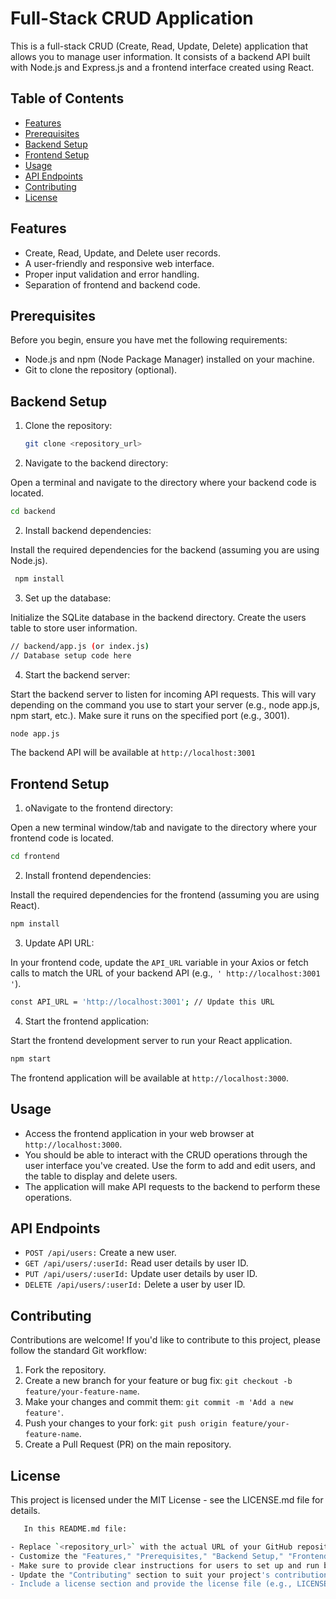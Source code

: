 # Full-Stack CRUD Application

This is a full-stack CRUD (Create, Read, Update, Delete) application that allows you to manage user information. It consists of a backend API built with Node.js and Express.js and a frontend interface created using React.

## Table of Contents

- [Features](#features)
- [Prerequisites](#prerequisites)
- [Backend Setup](#backend-setup)
- [Frontend Setup](#frontend-setup)
- [Usage](#usage)
- [API Endpoints](#api-endpoints)
- [Contributing](#contributing)
- [License](#license)

## Features

- Create, Read, Update, and Delete user records.
- A user-friendly and responsive web interface.
- Proper input validation and error handling.
- Separation of frontend and backend code.

## Prerequisites

Before you begin, ensure you have met the following requirements:

- Node.js and npm (Node Package Manager) installed on your machine.
- Git to clone the repository (optional).

## Backend Setup

1. Clone the repository:

   ```bash
   git clone <repository_url>

1. Navigate to the backend directory:

Open a terminal and navigate to the directory where your backend code is located.

```bash
cd backend

```
2. Install backend dependencies:

Install the required dependencies for the backend (assuming you are using Node.js).

```bash
 npm install

```
3. Set up the database:

Initialize the SQLite database in the backend directory.
Create the users table to store user information.

```bash
// backend/app.js (or index.js)
// Database setup code here

```
4. Start the backend server:

Start the backend server to listen for incoming API requests. This will vary depending on the command you use to start your server (e.g., node app.js, npm start, etc.). Make sure it runs on the specified port (e.g., 3001).

```bash
node app.js

```
The backend API will be available at `http://localhost:3001`


## Frontend Setup
1. oNavigate to the frontend directory:

Open a new terminal window/tab and navigate to the directory where your frontend code is located.

```bash
cd frontend

```
2. Install frontend dependencies:

Install the required dependencies for the frontend (assuming you are using React).

```bash
npm install

```
3. Update API URL:

In your frontend code, update the `API_URL` variable in your Axios or fetch calls to match the URL of your backend API (e.g.,` ' http://localhost:3001 '`).

```bash
const API_URL = 'http://localhost:3001'; // Update this URL

```
4. Start the frontend application:

Start the frontend development server to run your React application.

```bash
npm start

```
The frontend application will be available at ` http://localhost:3000 `.

## Usage

 - Access the frontend application in your web browser at ` http://localhost:3000 `.
 - You should be able to interact with the CRUD operations through the user interface you've created. Use the form to add and edit 
    users, and the table to display and delete users.
 - The application will make API requests to the backend to perform these operations.

## API Endpoints
   - `POST /api/users:` Create a new user.
   - `GET /api/users/:userId:` Read user details by user ID.
   - `PUT /api/users/:userId:` Update user details by user ID.
   - `DELETE /api/users/:userId:` Delete a user by user ID.

## Contributing
   Contributions are welcome! If you'd like to contribute to this project, please follow the standard Git workflow:
   
   1. Fork the repository.
   2. Create a new branch for your feature or bug fix: `git checkout -b feature/your-feature-name`.
   3. Make your changes and commit them: `git commit -m 'Add a new feature'`.
   4. Push your changes to your fork: `git push origin feature/your-feature-name`.
   5. Create a Pull Request (PR) on the main repository.

## License

   This project is licensed under the MIT License - see the LICENSE.md file for details.

   ```bash
      In this README.md file:

- Replace `<repository_url>` with the actual URL of your GitHub repository.
- Customize the "Features," "Prerequisites," "Backend Setup," "Frontend Setup," and "API Endpoints" sections with specific details about your project.
- Make sure to provide clear instructions for users to set up and run both the backend and frontend parts of your application.
- Update the "Contributing" section to suit your project's contribution guidelines.
- Include a license section and provide the license file (e.g., LICENSE.md) if your project is open-source.























